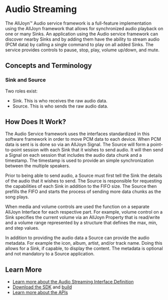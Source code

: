 # Audio Streaming

The AllJoyn&trade; Audio service framework is a full-feature implementation
using the AllJoyn framework that allows for synchronized audio playback on
one or many Sinks. An application using the Audio service framework can
discover nearby Sinks and by adding them have the ability to stream audio
(PCM data) by calling a single command to play on all added Sinks.  The
service provides controls to pause, stop, play, volume up/down, and mute.

## Concepts and Terminology

### Sink and Source

Two roles exist:
* Sink. This is who receives the raw audio data.
* Source. This is who sends the raw audio data.

## How Does It Work?

The Audio Service framework uses the interfaces standardized in this
software framework in order to move PCM data to each device. When PCM
data is sent is is done so via an AllJoyn Signal.  The Source will form
a point-to-point session with each Sink that it wishes to send audio.
It will then send a Signal on each session that includes the audio
data chunk and a timestamp. The timestamp is used to provide an simple
synchronization between the multiple speakers.

Prior to being able to send audio, a Source must first tell the Sink
the details of the audio that it wishes to send.  The Source is
responsible for requesting the capabilities of each Sink in addition
to the FIFO size.  The Source then prefills the FIFO and starts the 
process of sending more data chunks as the song plays.

When media and volume controls are used the function on a separate
AllJoyn Interface for each respective part. For example, volume control
on a Sink specifies the current volume via an AllJoyn Property that is
read/write and a volume range represented by a structure that defines
the max, min, and step values.  

In addition to providing the audio data a Source can provide the audio
metadata. For example the icon, album, artist, and/or track name.
Doing this allows for a Sink, if capable, to display the content.
The metadata is optional and not mandatory to a Source application.

## Learn More

* [Learn more about the Audio Streaming Interface Definition][audiostreaming-interface]
* [Download the SDK][download] and [build][build]
* [Learn more about the APIs][api-guide]

[audiostreaming-interface]: /learn/base-services/audiostreaming/interface
[download]: /download
[build]: /develop/building
[api-guide]: /develop/api-guide/audio-streaming
